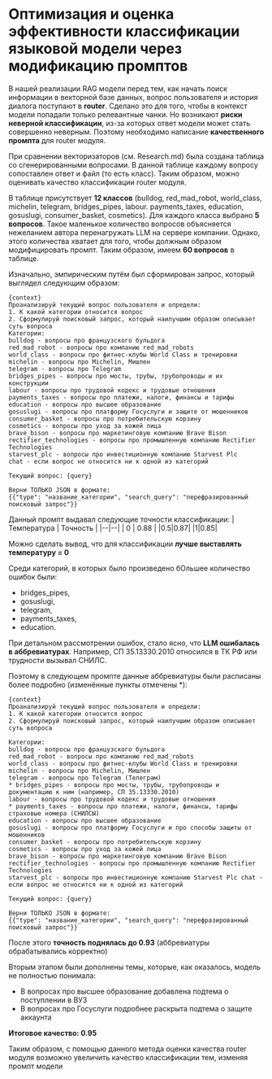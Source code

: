 # Оптимизация и оценка эффективности классификации языковой модели через модификацию промптов

В нашей реализации RAG модели перед тем, как начать поиск информации в векторной базе данных, вопрос пользователя и история диалога поступают в **router**. Сделано это для того, чтобы в контекст модели попадали только релевантные чанки. Но возникают **риски неверной классификации**, из-за которых ответ модели может стать совершенно неверным. Поэтому необходимо написание **качественного промпта** для router модуля.

При сравнении векторизаторов (см. Research.md) была создана таблица со сгенерированными вопросами. В данной таблице каждому вопросу сопоставлен ответ и файл (то есть класс). Таким образом, можно оценивать качество классификации router модуля.

В таблице присутствует **12 классов** (bulldog, red_mad_robot, world_class, michelin, telegram, bridges_pipes, labour. payments_taxes, education, gosuslugi, consumer_basket, cosmetics). Для каждого класса выбрано **5 вопросов**. Такое маленькое количество вопросов объясняется нежеланием автора перенагружать LLM на сервере компании. Однако, этого количества хватает для того, чтобы должным образом модифицировать промпт. Таким образом, имеем **60 вопросов** в таблице.

Изначально, эмпирическим путём был сформирован запрос, который выглядел следующим образом:
```
{context}
Проанализируй текущий вопрос пользователя и определи:
1. К какой категории относится вопрос
2. Сформулируй поисковый запрос, который наилучшим образом описывает суть вопроса
Категории:
bulldog - вопросы про французского бульдога
red_mad_robot - вопросы про компанию red_mad_robots
world_class - вопросы про фитнес-клубы World Class и тренировки
michelin - вопросы про Michelin, Мишлен
telegram - вопросы про Telegram
bridges_pipes - вопросы про мосты, трубы, трубопроводы и их конструкции
labour - вопросы про трудовой кодекс и трудовые отношения
payments_taxes - вопросы про платежи, налоги, финансы и тарифы
education - вопросы про высшее образование
gosuslugi - вопросы про платформу Госуслуги и защите от мошенников
consumer_basket - вопросы про потребительскую корзину 
cosmetics - вопросы про уход за кожей лица
brave_bison - вопросы про маркетинговую компанию Brave Bison
rectifier_technologies - вопросы про промышленную компанию Rectifier Technologies
starvest_plc - вопросы про инвестиционную компанию Starvest Plc 
chat - если вопрос не относится ни к одной из категорий

Текущий вопрос: {query}

Верни ТОЛЬКО JSON в формате:
{{"type": "название_категории", "search_query": "перефразированный поисковый запрос"}}
  ```

Данный промпт выдавал следующие точности классификации:
|Температура | Точность |
|--|--|
| 0 | 0.88 |
|0.5|0.87|
|1|0.85|

Можно сделать вывод, что для классификации **лучше выставлять температуру = 0**

Среди категорий, в которых было произведено бОльшее количество ошибок были: 
- bridges_pipes,
- gosuslugi,
- telegram,
- payments_taxes,
- education.

При детальном рассмотрении ошибок, стало ясно, что **LLM ошибалась в аббревиатурах**. 
Например, СП 35.13330.2010 относился в ТК РФ или трудности вызывал СНИЛС. 

Поэтому в следующем промпте данные аббревиатуры были расписаны более подробно (изменённые пункты отмечены *):

```
{context}  
Проанализируй текущий вопрос пользователя и определи:  
1. К какой категории относится вопрос  
2. Сформулируй поисковый запрос, который наилучшим образом описывает суть вопроса  
  
Категории:  
bulldog - вопросы про французского бульдога  
red_mad_robot - вопросы про компанию red_mad_robots  
world_class - вопросы про фитнес-клубы World Class и тренировки  
michelin - вопросы про Michelin, Мишлен  
telegram - вопросы про Telegram (Телеграм)  
* bridges_pipes - вопросы про мосты, трубы, трубопроводы и документацию к ним (например, СП 35.13330.2010)  
labour - вопросы про трудовой кодекс и трудовые отношения  
* payments_taxes - вопросы про платежи, налоги, финансы, тарифы страховые номера (СНИЛСЫ)  
education - вопросы про высшее образование
gosuslugi - вопросы про платформу Госуслуги и про способы защиты от мошенников  
consumer_basket - вопросы про потребительскую корзину 
cosmetics - вопросы про уход за кожей лица  
brave_bison - вопросы про маркетинговую компанию Brave Bison  
rectifier_technologies - вопросы про промышленную компанию Rectifier Technologies  
starvest_plc - вопросы про инвестиционную компанию Starvest Plc chat - если вопрос не относится ни к одной из категорий  
  
Текущий вопрос: {query}  
  
Верни ТОЛЬКО JSON в формате:  
{{"type": "название_категории", "search_query": "перефразированный поисковый запрос"}}
```

После этого **точность поднялась до 0.93** (аббревиатуры обрабатывались корректно)

Вторым этапом были дополнены темы, которые, как оказалось, модель не полностью понимала:
- В вопросах про высшее образование добавлена подтема о поступлении в ВУЗ
- В вопросах про Госуслуги подробнее раскрыта подтема о защите аккаунта

**Итоговое качество: 0.95**

Таким образом, с помощью данного метода оценки качества router модуля возможно увеличить качество классификации тем, изменяя промпт модели
